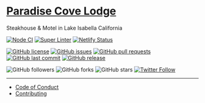 # [Paradise Cove Lodge](https://www.paradisecovelodge.com/)
Steakhouse & Motel in Lake Isabella California

[![Node CI](https://github.com/kernvalley/paradise-cove-lodge/workflows/Node%20CI/badge.svg)](https://github.com/kernvalley/paradise-cove-lodge/actions)
[![Super Linter](https://github.com/kernvalley/paradise-cove-lodge/workflows/Lint%20Code%20Base/badge.svg)](https://github.com/kernvalley/paradise-cove-lodge/actions?query=workflow%3A%22Lint+Code+Base%22)
[![Netlify Status](https://api.netlify.com/api/v1/badges/252539d1-4596-41e9-9d63-97a964822b25/deploy-status)](https://app.netlify.com/sites/infallible-galileo-ac41ee/deploys)

[![GitHub license](https://img.shields.io/github/license/kernvalley/paradise-cove-lodge.svg)](https://github.com/kernvalley/paradise-cove-lodge/blob/master/LICENSE)
[![GitHub issues](https://img.shields.io/github/issues/kernvalley/paradise-cove-lodge.svg)](https://github.com/kernvalley/paradise-cove-lodge/issues)
[![GitHub pull requests](https://img.shields.io/github/issues-pr/kernvalley/paradise-cove-lodge.svg)](https://github.com/kernvalley/paradise-cove-lodge/pulls)
[![GitHub last commit](https://img.shields.io/github/last-commit/kernvalley/paradise-cove-lodge.svg)](https://github.com/kernvalley/paradise-cove-lodge/commits/master)
[![GitHub release](https://img.shields.io/github/release/kernvalley/paradise-cove-lodge.svg)](https://github.com/kernvalley/paradise-cove-lodge/releases)

![GitHub followers](https://img.shields.io/github/followers/shgysk8zer0.svg?style=social)
![GitHub forks](https://img.shields.io/github/forks/kernvalley/paradise-cove-lodge.svg?style=social)
![GitHub stars](https://img.shields.io/github/stars/kernvalley/paradise-cove-lodge.svg?style=social)
[![Twitter Follow](https://img.shields.io/twitter/follow/kern_valley.svg?style=social)](https://twitter.com/kern_valley)
- - -

- [Code of Conduct](./.github/CODE_OF_CONDUCT.md)
- [Contributing](./.github/CONTRIBUTING.md)
<!-- - [Security Policy](./.github/SECURITY.md) -->
